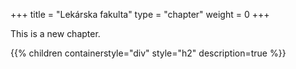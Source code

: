 +++
title = "Lekárska fakulta"
type = "chapter"
weight = 0
+++

This is a new chapter.

{{% children containerstyle="div" style="h2" description=true %}}